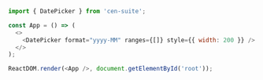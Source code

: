 <!--start-code-->

```js
import { DatePicker } from 'cen-suite';

const App = () => (
  <>
    <DatePicker format="yyyy-MM" ranges={[]} style={{ width: 200 }} />
  </>
);

ReactDOM.render(<App />, document.getElementById('root'));
```

<!--end-code-->
